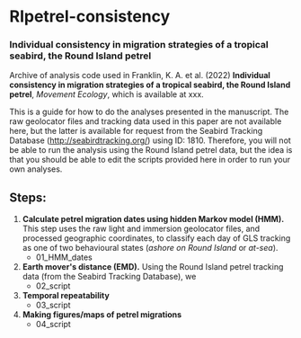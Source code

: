 # RIpetrel-consistency
### Individual consistency in migration strategies of a tropical seabird, the Round Island petrel

Archive of analysis code used in Franklin, K. A. et al. (2022) **Individual consistency in migration strategies of a tropical seabird, the Round Island petrel**, *Movement Ecology*, which is available at xxx. 

This is a guide for how to do the analyses presented in the manuscript. The raw geolocator files and tracking data used in this paper are not available here, but the latter is available for request from the Seabird Tracking Database (http://seabirdtracking.org/) using ID: 1810. Therefore, you will not be able to run the analysis using the Round Island petrel data, but the idea is that you should be able to edit the scripts provided here in order to run your own analyses.

## Steps:
1. **Calculate petrel migration dates using hidden Markov model (HMM).** This step uses the raw light and immersion geolocator files, and processed geographic coordinates, to classify each day of GLS tracking as one of two behavioural states (*ashore on Round Island* or *at-sea*).
   - 01_HMM_dates
2. **Earth mover's distance (EMD).** Using the Round Island petrel tracking data (from the Seabird Tracking Database), we 
   - 02_script
3. **Temporal repeatability**
   - 03_script
4. **Making figures/maps of petrel migrations**
   - 04_script
